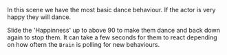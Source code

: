 In this scene we have the most basic dance behaviour. If the actor is very happy they will dance.

Slide the 'Happinness' up to above 90 to make them dance and back down again to stop them. It can take a few seconds for them to react depending on how oftern the `Brain` is polling for new behaviours.